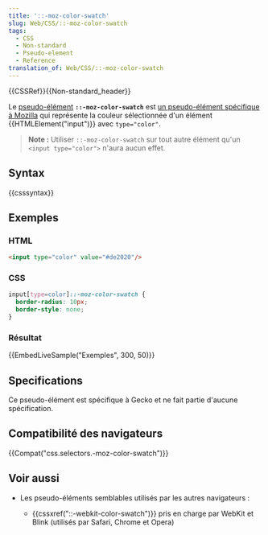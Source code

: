 ```yaml
---
title: '::-moz-color-swatch'
slug: Web/CSS/::-moz-color-swatch
tags:
  - CSS
  - Non-standard
  - Pseudo-element
  - Reference
translation_of: Web/CSS/::-moz-color-swatch
---
```

{{CSSRef}}{{Non-standard_header}}

Le [pseudo-élément](/fr/docs/Web/CSS/Pseudo-elements) **`::-moz-color-swatch`** est [un pseudo-élément spécifique à Mozilla](/fr/docs/Web/CSS/Extensions_Mozilla) qui représente la couleur sélectionnée d'un élément {{HTMLElement("input")}} avec `type="color"`.

> **Note :** Utiliser `::-moz-color-swatch` sur tout autre élément qu'un  `<input type="color">` n'aura aucun effet.

## Syntax

{{csssyntax}}

## Exemples

### HTML

```html
<input type="color" value="#de2020"/>
```

### CSS

```css
input[type=color]::-moz-color-swatch {
  border-radius: 10px;
  border-style: none;
}
```

### Résultat

{{EmbedLiveSample("Exemples", 300, 50)}}

## Specifications

Ce pseudo-élément est spécifique à Gecko et ne fait partie d'aucune spécification.

## Compatibilité des navigateurs

{{Compat("css.selectors.-moz-color-swatch")}}

## Voir aussi

- Les pseudo-éléments semblables utilisés par les autres navigateurs :

  - {{cssxref("::-webkit-color-swatch")}} pris en charge par WebKit et Blink (utilisés par Safari, Chrome et Opera)
